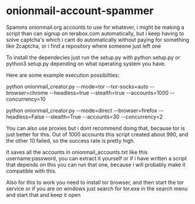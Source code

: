 # onionmail-account-spammer
Spamms onionmail.org accounts to use for whatever, i might be making a script than can signup on terabox.com automatically, but i keep having to solve captcha's which i cant do automatically without paying for something like 2captcha, or i find a repository where someone just left one

To install the dependecies just run the setup.py with python setup.py or python3 setup.py depending on what operating system you have.

Here are some example execution possibilties: 

python onionmail_creator.py --mode=tor --tor-socks=auto --browser=chrome --headless=true --stealth=true --accounts=1000 --concurrency=10

python onionmail_creator.py --mode=direct --browser=firefox --headless=False --stealth=True --accounts=30 --concurrency=2

You can also use proxies but i dont recommend doing that, because tor is just better for this. Out of 1000 accounts this script created about 990, and the other 10 failed, so the success rate is pretty high. 

It saves all the accounts in onionmail_accounts.txt like this username:password, you can extract it yourself or if i have written a script that depends on this you can run that one, because i will probably make it compatible with this.

Also for this to work you need to install tor browser, and then start the tor service or if you are on windows just search for tor.exe in the search menu and start that and keep it open
